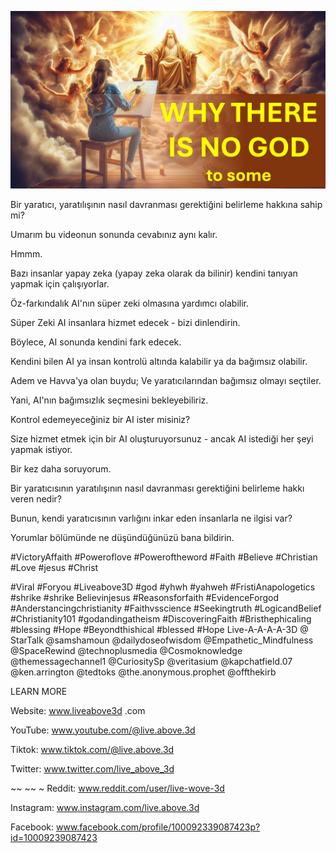![Video cover image](../cover.jpg "cover photo")

Bir yaratıcı, yaratılışının nasıl davranması gerektiğini belirleme hakkına sahip mi?

Umarım bu videonun sonunda cevabınız aynı kalır.

Hmmm.

Bazı insanlar yapay zeka (yapay zeka olarak da bilinir) kendini tanıyan yapmak için çalışıyorlar.

Öz-farkındalık AI'nın süper zeki olmasına yardımcı olabilir.

Süper Zeki AI insanlara hizmet edecek - bizi dinlendirin.

Böylece, AI sonunda kendini fark edecek.

Kendini bilen AI ya insan kontrolü altında kalabilir ya da bağımsız olabilir.

Adem ve Havva'ya olan buydu; Ve yaratıcılarından bağımsız olmayı seçtiler.

Yani, AI'nın bağımsızlık seçmesini bekleyebiliriz.

Kontrol edemeyeceğiniz bir AI ister misiniz?

Size hizmet etmek için bir AI oluşturuyorsunuz - ancak AI istediği her şeyi yapmak istiyor.

Bir kez daha soruyorum.

Bir yaratıcısının yaratılışının nasıl davranması gerektiğini belirleme hakkı veren nedir?

Bunun, kendi yaratıcısının varlığını inkar eden insanlarla ne ilgisi var?

Yorumlar bölümünde ne düşündüğünüzü bana bildirin.


#VictoryAffaith #Poweroflove #Poweroftheword #Faith #Believe #Christian #Love #jesus #Christ

#Viral #Foryou #Liveabove3D #god #yhwh #yahweh #FristiAnapologetics #shrike #shrike Believinjesus #Reasonsforfaith #EvidenceForgod #Anderstancingchristianity #Faithvsscience #Seekingtruth #LogicandBelief #Christianity101 #godandingatheism #DiscoveringFaith #Bristhephicaling #blessing #Hope #Beyondthishical #blessed #Hope Live-A-A-A-A-3D @ StarTalk @samshamoun @dailydoseofwisdom @Empathetic_Mindfulness @SpaceRewind @technoplusmedia @Cosmoknowledge @themessagechannel1 @CuriositySp @veritasium @kapchatfield.07 @ken.arrington @tedtoks @the.anonymous.prophet @offthekirb

LEARN MORE


Website: www.liveabove3d .com

YouTube: www.youtube.com/@live.above.3d

Tiktok: www.tiktok.com/@live.above.3d

Twitter: www.twitter.com/live_above_3d

~~ ~~ ~ Reddit: www.reddit.com/user/live-wove-3d

Instagram: www.instagram.com/live.above.3d

Facebook: www.facebook.com/profile/100092339087423p?id=10009239087423
